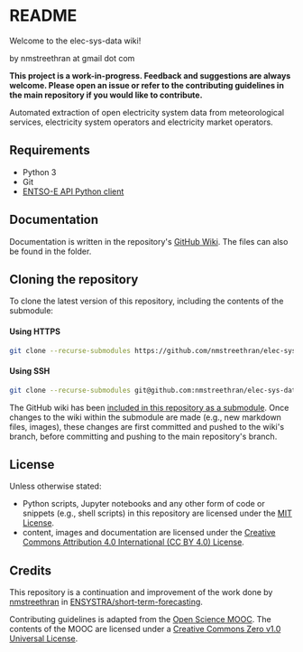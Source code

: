 # README

Welcome to the elec-sys-data wiki!

by nmstreethran at gmail dot com

**This project is a work-in-progress. Feedback and suggestions are always welcome. Please open an issue or refer to the contributing guidelines in the main repository if you would like to contribute.**

Automated extraction of open electricity system data from meteorological services, electricity system operators and electricity market operators.

## Requirements

- Python 3
- Git
- [ENTSO-E API Python client](https://github.com/EnergieID/entsoe-py)

## Documentation

Documentation is written in the repository's [GitHub Wiki](https://github.com/nmstreethran/elec-sys-data/wiki). The files can also be found in the folder.

## Cloning the repository

To clone the latest version of this repository, including the contents of the submodule:

#### Using HTTPS

```sh
git clone --recurse-submodules https://github.com/nmstreethran/elec-sys-data.git
```

#### Using SSH

```sh
git clone --recurse-submodules git@github.com:nmstreethran/elec-sys-data.git
```

The GitHub wiki has been [included in this repository as a submodule](https://brendancleary.com/2013/03/08/including-a-github-wiki-in-a-repository-as-a-submodule/). Once changes to the wiki within the submodule are made (e.g., new markdown files, images), these changes are first committed and pushed to the wiki's branch, before committing and pushing to the main repository's branch.

## License

Unless otherwise stated:

- Python scripts, Jupyter notebooks and any other form of code or snippets (e.g., shell scripts) in this repository are licensed under the [MIT License](https://opensource.org/licenses/MIT).
- content, images and documentation are licensed under the [Creative Commons Attribution 4.0 International (CC BY 4.0) License](https://creativecommons.org/licenses/by/4.0/).

## Credits

This repository is a continuation and improvement of the work done by [nmstreethran](https://github.com/nmstreethran) in [ENSYSTRA/short-term-forecasting](https://github.com/ENSYSTRA/short-term-forecasting).

Contributing guidelines is adapted from the [Open Science MOOC](https://github.com/OpenScienceMOOC/Module-5-Open-Research-Software-and-Open-Source). The contents of the MOOC are licensed under a [Creative Commons Zero v1.0 Universal License](https://creativecommons.org/publicdomain/zero/1.0/).
